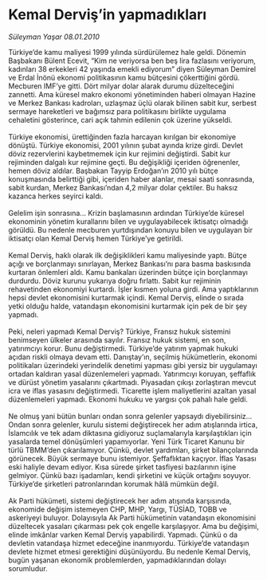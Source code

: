 # Kemal Derviş’in yapmadıkları

*Süleyman Yaşar 08.01.2010*

<div class="taraf_structure_2col_1zq">
<div class="margen_n">



 <p>Türkiye’de kamu maliyesi 1999 yılında sürdürülemez hale geldi. Dönemin Başbakanı Bülent Ecevit, “Kim ne veriyorsa ben beş lira fazlasını veriyorum, kadınları 38 erkekleri 42 yaşında emekli ediyorum” diyen Süleyman Demirel ve Erdal İnönü ekonomi politikasının kamu bütçesini çökerttiğini gördü. Mecburen IMF’ye gitti. Dört milyar dolar alarak durumu düzelteceğini zannetti. Ama küresel makro ekonomi yönetiminden haberi olmayan Hazine ve Merkez Bankası kadroları, uzlaşmaz üçlü olarak bilinen sabit kur, serbest sermaye hareketleri ve bağımsız para politikasını birlikte uygulama cehaletini gösterince, cari açık tahmin edilenin çok üzerine yükseldi. <br/><br/>Türkiye ekonomisi, ürettiğinden fazla harcayan kırılgan bir ekonomiye dönüştü. Türkiye ekonomisi, 2001 yılının şubat ayında krize girdi. Devlet döviz rezervlerini kaybetmemek için kur rejimini değiştirdi. Sabit kur rejiminden dalgalı kur rejimine geçti. Bu değişikliği içeriden öğrenenler, hemen döviz aldılar. Başbakan Tayyip Erdoğan’ın 2010 yılı bütçe konuşmasında belirttiği gibi, içeriden haber alanlar, mesai saati sonrasında, sabit kurdan, Merkez Bankası’ndan 4,2 milyar dolar çektiler. Bu haksız kazanca herkes seyirci kaldı. <br/><br/>Gelelim işin sonrasına... Krizin başlamasının ardından Türkiye’de küresel ekonominin yönetim kurallarını bilen ve uygulayabilecek iktisatçı olmadığı görüldü. Bu nedenle mecburen yurtdışından konuyu bilen ve uygulayan bir iktisatçı olan Kemal Derviş hemen Türkiye’ye getirildi. <br/><br/>Kemal Derviş, haklı olarak ilk değişiklikleri kamu maliyesinde yaptı. Bütçe açığı ve borçlanmayı sınırlayan, Merkez Bankası’nı para basma baskısında kurtaran önlemleri aldı. Kamu bankaları üzerinden bütçe için borçlanmayı durdurdu. Döviz kurunu yukarıya doğru fırlattı. Sabit kur rejiminin rehavetinden ekonomiyi kurtardı. İşler kısmen yoluna girdi. Ama yaptıklarının hepsi devlet ekonomisini kurtarmak içindi. Kemal Derviş, elinde o sırada yetki olduğu halde, vatandaşın ekonomisini kurtarmak için pek de bir şey yapmadı. <br/><br/>Peki, neleri yapmadı Kemal Derviş? Türkiye, Fransız hukuk sistemini benimseyen ülkeler arasında sayılır. Fransız hukuk sistemi, en son, yatırımcıyı korur. Bunu değiştirmedi. Türkiye’de yatırım yapmak hukuki açıdan riskli olmaya devam etti. Danıştay’ın, seçilmiş hükümetlerin, ekonomi politikaları üzerindeki yerindelik denetimi yapması gibi yersiz bir uygulamayı ortadan kaldıran yasal düzenlemeleri yapmadı. Yatırımcıyı koruyan, şeffaflık ve dürüst yönetim yasalarını çıkartmadı. Piyasadan çıkışı zorlaştıran mevcut icra ve iflas yasasını değiştirmedi. Ticarette işlem maliyetlerini azaltan yasal düzenlemeleri yapmadı. Ekonomi hukuku ve yargısı çok pahalı hale geldi. <br/><br/>Ne olmuş yani bütün bunları ondan sonra gelenler yapsaydı diyebilirsiniz... Ondan sonra gelenler, kurulu sistemi değiştirecek her adım atışlarında irtica, İslamcılık ve tek adam diktasına gidiyoruz suçlamalarıyla karşılaştıkları için yasalarda temel dönüşümleri yapamıyorlar. Yeni Türk Ticaret Kanunu bir türlü TBMM’den çıkarılamıyor. Çünkü, devlet yardımları, şirket bilançolarında görünecek. Büyük sermaye bunu istemiyor. Şeffaflıktan kaçıyor. İflas Yasası eski haliyle devam ediyor. Kısa sürede şirket tasfiyesi bazılarının işine gelmiyor. Çünkü bazı işadamları, kendi şirketini ve küçük ortağını soyuyor. Türkiye’de şirketleri patronlarından korumak hâlâ mümkün değil. <br/><br/>Ak Parti hükümeti, sistemi değiştirecek her adım atışında karşısında, ekonomide değişim istemeyen CHP, MHP, Yargı, TÜSİAD, TOBB ve askeriyeyi buluyor. Dolayısıyla Ak Parti hükümetinin vatandaşın ekonomisini düzeltecek yasaları çıkarması pek çok engelle karşılaşıyor. Ama bu değişimi, elinde imkânlar varken Kemal Derviş yapabilirdi. Yapmadı. Çünkü o da devletin vatandaşa hizmet edeceğine inanmıyordu. Türkiye’de vatandaşın devlete hizmet etmesi gerektiğini düşünüyordu. Bu nedenle Kemal Derviş, bugün yaşanan ekonomik problemlerden, yapmadıklarından dolayı sorumludur.</p>
<br/>
<br/>
<br/>



<br/>


<div id="taraf_not">
</div>

</div>


</div>

